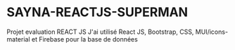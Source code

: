 # SAYNA-REACTJS-SUPERMAN
Projet evaluation REACT JS
J'ai utilisé React JS, Bootstrap, CSS, MUI/icons-material et 
Firebase pour la base de données
